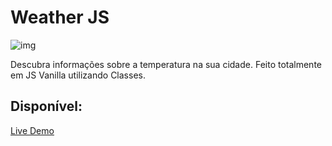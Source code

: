 # Weather JS

![img](https://i.ibb.co/Fm1HsxV/weather.png)

Descubra informações sobre a temperatura na sua cidade. Feito totalmente em JS Vanilla utilizando Classes.

## Disponível:

[Live Demo](https://weather-js-dev.netlify.app/)

